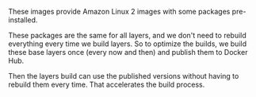 These images provide Amazon Linux 2 images with some packages pre-installed.

These packages are the same for all layers, and we don't need to rebuild everything every time we build layers. So to optimize the builds, we build these base layers once (every now and then) and publish them to Docker Hub.

Then the layers build can use the published versions without having to rebuild them every time. That accelerates the build process.
